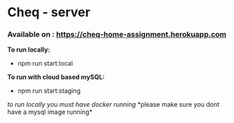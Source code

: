 # Cheq - server

### **Available on :** https://cheq-home-assignment.herokuapp.com

**To run locally:**

- npm run start:local

**To run with cloud based mySQL:**

- npm run start:staging

_to run locally you must have docker running_
\*please make sure you dont have a mysql image running\*
